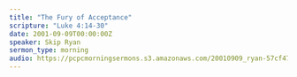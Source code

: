 ```yaml
---
title: "The Fury of Acceptance"
scripture: "Luke 4:14-30"
date: 2001-09-09T00:00:00Z
speaker: Skip Ryan
sermon_type: morning
audio: https://pcpcmorningsermons.s3.amazonaws.com/20010909_ryan-57cf479781742.mp3 
---
```



